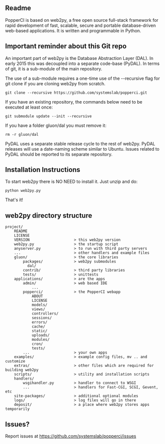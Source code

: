 ## Readme

PopperCI is based on web2py, a free open source full-stack framework for rapid development of fast, scalable, secure and portable database-driven web-based applications. It is written and programmable in Python.

## Important reminder about this Git repo

An important part of web2py is the Database Abstraction Layer (DAL). In early 2015 this was decoupled into a separate code-base (PyDAL). In terms of git, it is a sub-module of the main repository.

The use of a sub-module requires a one-time use of the --recursive flag for git clone if you are cloning web2py from scratch.

    git clone --recursive https://github.com/systemslab/popperci.git

If you have an existing repository, the commands below need to be executed at least once:

    git submodule update --init --recursive

If you have a folder gluon/dal you must remove it:

    rm -r gluon/dal

PyDAL uses a separate stable release cycle to the rest of web2py. PyDAL releases will use a date-naming scheme similar to Ubuntu. Issues related to PyDAL should be reported to its separate repository.

## Installation Instructions

To start web2py there is NO NEED to install it. Just unzip and do:

    python web2py.py

That's it!

## web2py directory structure

    project/
        README
        LICENSE
        VERSION                    > this web2py version
        web2py.py                  > the startup script
        anyserver.py               > to run with third party servers
        ...                        > other handlers and example files
        gluon/                     > the core libraries
            packages/              > web2py submodules
              dal/
            contrib/               > third party libraries
            tests/                 > unittests
        applications/              > are the apps
            admin/                 > web based IDE
                ...
            popperci/              > the PopperCI webapp
                ABOUT
                LICENSE
                models/
                views/
                controllers/
                sessions/
                errors/
                cache/
                static/
                uploads/
                modules/
                cron/
                tests/
            ...                    > your own apps
        examples/                  > example config files, mv .. and customize
        extras/                    > other files which are required for building web2py
        scripts/                   > utility and installation scripts
        handlers/
            wsgihandler.py         > handler to connect to WSGI
            ...                    > handlers for Fast-CGI, SCGI, Gevent, etc
        site-packages/             > additional optional modules
        logs/                      > log files will go in there
        deposit/                   > a place where web2py stores apps temporarily

## Issues?

Report issues at https://github.com/systemslab/popperci/issues
